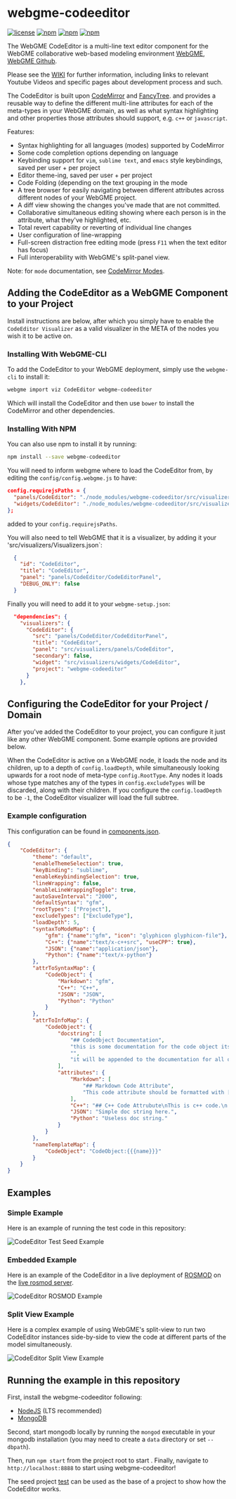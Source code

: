 # webgme-codeeditor

[![license](https://img.shields.io/github/license/mashape/apistatus.svg?maxAge=2592000)](https://opensource.org/licenses/MIT)
[![npm](https://img.shields.io/npm/v/webgme-codeeditor.svg)](https://www.npmjs.com/package/webgme-codeeditor)
[![npm](https://img.shields.io/npm/dm/webgme-codeeditor.svg)](https://www.npmjs.com/package/webgme-codeeditor)
[![npm](https://img.shields.io/npm/dt/webgme-codeeditor.svg)](https://www.npmjs.com/package/webgme-codeeditor)

The WebGME CodeEditor is a multi-line text editor component for the
WebGME collaborative web-based modeling environment
[WebGME](https://webgme.org),
[WebGME Github](https://github.com/webgme/webgme).

Please see the [WIKI](https://github.com/finger563/webgme-codeeditor/wiki)
for further information, including links to relevant Youtube Videos
and specific pages about development process and such.

The CodeEditor is built upon [CodeMirror](http://codemirror.net) and
[FancyTree](https://github.com/mar10/fancytree). and provides a
reusable way to define the different multi-line attributes for each of
the meta-types in your WebGME domain, as well as what syntax
highlighting and other properties those attributes should support,
e.g. `c++` or `javascript`.

Features:

* Syntax highlighting for all languages (modes) supported by
  CodeMirror
* Some code completion options depending on language
* Keybinding support for `vim`, `sublime text`, and `emacs` style
  keybindings, saved per user + per project
* Editor theme-ing, saved per user + per project
* Code Folding (depending on the text grouping in the mode
* A tree browser for easily navigating between different attributes
  across different nodes of your WebGME project.
* A diff view showing the changes you've made that are not committed.
* Collaborative simultaneous editing showing where each person is in
  the attribute, what they've highlighted, etc.
* Total revert capability or reverting of individual line changes
* User configuration of line-wrapping
* Full-screen distraction free editing mode (press `F11` when the text
  editor has focus)
* Full interoperability with WebGME's split-panel view.

Note: for `mode` documentation, see
[CodeMirror Modes](http://codemirror.net/mode/index.html).

## Adding the CodeEditor as a WebGME Component to your Project

Install instructions are below, after which you simply have to enable 
the `CodeEditor Visualizer` as a valid visualizer in the META of the nodes 
you wish it to be active on.

### Installing With WebGME-CLI

To add the CodeEditor to your WebGME deployment, simply use the `webgme-cli` to install it:

``` bash
webgme import viz CodeEditor webgme-codeeditor
```

Which will install the CodeEditor and then use `bower` to install the
CodeMirror and other dependencies.

### Installing With NPM

You can also use npm to install it by running:

```bash
npm install --save webgme-codeeditor
```

You will need to inform webgme where to load the CodeEditor from, by editing
the `config/config.webgme.js` to have:

```json
config.requirejsPaths = {
  "panels/CodeEditor": "./node_modules/webgme-codeeditor/src/visualizers/panels/CodeEditor",
  "widgets/CodeEditor": "./node_modules/webgme-codeeditor/src/visualizers/widgets/CodeEditor"
};
```

added to your `config.requirejsPaths`.

You will also need to tell WebGME that it is a visualizer, by adding it your 'src/visualizers/Visualizers.json`:

```json
  {
    "id": "CodeEditor",
    "title": "CodeEditor",
    "panel": "panels/CodeEditor/CodeEditorPanel",
    "DEBUG_ONLY": false
  }
```

Finally you will need to add it to your `webgme-setup.json`:

```json
  "dependencies": {
    "visualizers": {
      "CodeEditor": {
        "src": "panels/CodeEditor/CodeEditorPanel",
        "title": "CodeEditor",
        "panel": "src/visualizers/panels/CodeEditor",
        "secondary": false,
        "widget": "src/visualizers/widgets/CodeEditor",
        "project": "webgme-codeeditor"
      }
    },
```


## Configuring the CodeEditor for your Project / Domain

After you've added the CodeEditor to your project, you can configure
it just like any other WebGME component. Some example options are
provided below.

When the CodeEditor is active on a WebGME node, it loads the node and
its children, up to a depth of `config.loadDepth`, while
simultaneously looking upwards for a root node of meta-type
`config.RootType`. Any nodes it loads whose type matches any of the
types in `config.excludeTypes` will be discarded, along with their
children. If you configure the `config.loadDepth` to be `-1`, the
CodeEditor visualizer will load the full subtree.

### Example configuration

This configuration can be found in
[components.json](./config/components.json).

``` json
{
    "CodeEditor": {
	    "theme": "default",
	    "enableThemeSelection": true,
	    "keyBinding": "sublime",
	    "enableKeybindingSelection": true,
	    "lineWrapping": false,
	    "enableLineWrappingToggle": true,
        "autoSaveInterval": "2000",
	    "defaultSyntax": "gfm",
	    "rootTypes": ["Project"],
	    "excludeTypes": ["ExcludeType"],
	    "loadDepth": 5,
	    "syntaxToModeMap": {
	        "gfm": {"name":"gfm", "icon": "glyphicon glyphicon-file"},
	        "C++": {"name":"text/x-c++src", "useCPP": true},
	        "JSON": {"name":"application/json"},
	        "Python": {"name":"text/x-python"}
	    },
	    "attrToSyntaxMap": {
	        "CodeObject": {
		        "Markdown": "gfm",
  		        "C++": "C++",
		        "JSON": "JSON",
		        "Python": "Python"
            }
        },
	    "attrToInfoMap": {
	        "CodeObject": {
                "docstring": [
                    "## CodeObject Documentation",
                    "this is some documentation for the code object itself.",
                    "",
                    "it will be appended to the documentation for all of CodeObject's attributes."
                ],
                "attributes": {
		            "Markdown": [
                        "## Markdown Code Attribute",
                        "This code attribute should be formatted with [Markdown](https://en.wikipedia.org/wiki/Markdown)"
                    ],
                    "C++": "## C++ Code Attrubute\nThis is c++ code.\n NOTICE HOW YOU CAN USE EMBEDDED NEWLINES OR ARRAYS",
                    "JSON": "Simple doc string here.",
                    "Python": "Useless doc string."
                }
            }
	    },
        "nameTemplateMap": {
            "CodeObject": "CodeObject:{{{name}}}"
        }
    }
}
```

## Examples

### Simple Example

Here is an example of running the test code in this repository:

![CodeEditor Test Seed Example](https://raw.githubusercontent.com/wiki/finger563/webgme-codeeditor/images/simpleExample.png)

### Embedded Example

Here is an example of the CodeEditor in a live deployment of
[ROSMOD](https://github.com/rosmod/webgme-rosmod) on the
[live rosmod server](http://rosmod.rcps.isis.vanderbilt.edu).

![CodeEditor ROSMOD Example](https://raw.githubusercontent.com/wiki/finger563/webgme-codeeditor/images/rosmodExample.png)

### Split View Example

Here is a complex example of using WebGME's split-view to run two
CodeEditor instances side-by-side to view the code at different parts
of the model simultaneously.

![CodeEditor Split View Example](https://raw.githubusercontent.com/wiki/finger563/webgme-codeeditor/images/rosmodSplitViewExample.png)

## Running the example in this repository

First, install the webgme-codeeditor following:
- [NodeJS](https://nodejs.org/en/) (LTS recommended)
- [MongoDB](https://www.mongodb.com/)

Second, start mongodb locally by running the `mongod` executable in
your mongodb installation (you may need to create a `data` directory
or set `--dbpath`).

Then, run `npm start` from the project root to start . Finally,
navigate to `http://localhost:8888` to start using webgme-codeeditor!

The seed project [test](./src/seeds/test.webgmex) can be used as the
base of a project to show how the CodeEditor works.
